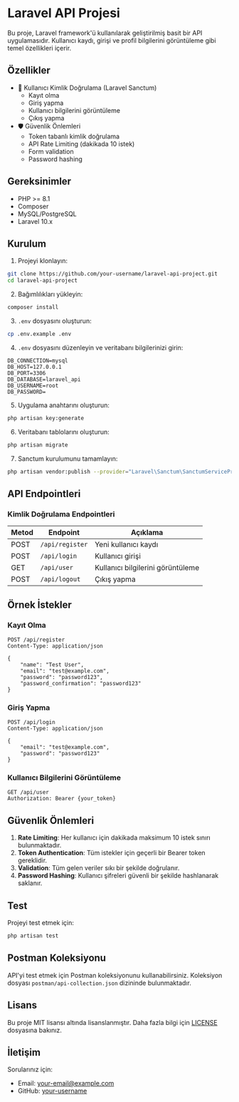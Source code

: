 # Laravel API Projesi

Bu proje, Laravel framework'ü kullanılarak geliştirilmiş basit bir API uygulamasıdır. Kullanıcı kaydı, girişi ve profil bilgilerini görüntüleme gibi temel özellikleri içerir.

## Özellikler

- 🔐 Kullanıcı Kimlik Doğrulama (Laravel Sanctum)
  - Kayıt olma
  - Giriş yapma
  - Kullanıcı bilgilerini görüntüleme
  - Çıkış yapma
- 🛡️ Güvenlik Önlemleri
  - Token tabanlı kimlik doğrulama
  - API Rate Limiting (dakikada 10 istek)
  - Form validation
  - Password hashing

## Gereksinimler

- PHP >= 8.1
- Composer
- MySQL/PostgreSQL
- Laravel 10.x

## Kurulum

1. Projeyi klonlayın:
```bash
git clone https://github.com/your-username/laravel-api-project.git
cd laravel-api-project
```

2. Bağımlılıkları yükleyin:
```bash
composer install
```

3. `.env` dosyasını oluşturun:
```bash
cp .env.example .env
```

4. `.env` dosyasını düzenleyin ve veritabanı bilgilerinizi girin:
```
DB_CONNECTION=mysql
DB_HOST=127.0.0.1
DB_PORT=3306
DB_DATABASE=laravel_api
DB_USERNAME=root
DB_PASSWORD=
```

5. Uygulama anahtarını oluşturun:
```bash
php artisan key:generate
```

6. Veritabanı tablolarını oluşturun:
```bash
php artisan migrate
```

7. Sanctum kurulumunu tamamlayın:
```bash
php artisan vendor:publish --provider="Laravel\Sanctum\SanctumServiceProvider"
```

## API Endpointleri

### Kimlik Doğrulama Endpointleri

| Metod | Endpoint | Açıklama |
|-------|----------|-----------|
| POST | `/api/register` | Yeni kullanıcı kaydı |
| POST | `/api/login` | Kullanıcı girişi |
| GET | `/api/user` | Kullanıcı bilgilerini görüntüleme |
| POST | `/api/logout` | Çıkış yapma |

## Örnek İstekler

### Kayıt Olma
```http
POST /api/register
Content-Type: application/json

{
    "name": "Test User",
    "email": "test@example.com",
    "password": "password123",
    "password_confirmation": "password123"
}
```

### Giriş Yapma
```http
POST /api/login
Content-Type: application/json

{
    "email": "test@example.com",
    "password": "password123"
}
```

### Kullanıcı Bilgilerini Görüntüleme
```http
GET /api/user
Authorization: Bearer {your_token}
```

## Güvenlik Önlemleri

1. **Rate Limiting**: Her kullanıcı için dakikada maksimum 10 istek sınırı bulunmaktadır.
2. **Token Authentication**: Tüm istekler için geçerli bir Bearer token gereklidir.
3. **Validation**: Tüm gelen veriler sıkı bir şekilde doğrulanır.
4. **Password Hashing**: Kullanıcı şifreleri güvenli bir şekilde hashlanarak saklanır.

## Test

Projeyi test etmek için:

```bash
php artisan test
```

## Postman Koleksiyonu

API'yi test etmek için Postman koleksiyonunu kullanabilirsiniz. Koleksiyon dosyası `postman/api-collection.json` dizininde bulunmaktadır.

## Lisans

Bu proje MIT lisansı altında lisanslanmıştır. Daha fazla bilgi için [LICENSE](LICENSE) dosyasına bakınız.

## İletişim

Sorularınız için:
- Email: your-email@example.com
- GitHub: [your-username](https://github.com/your-username)
